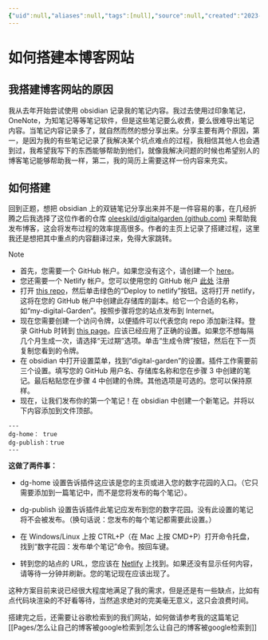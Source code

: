 ```yaml
---
{"uid":null,"aliases":null,"tags":[null],"source":null,"created":"2023-01-14 14:43:21","updated":"2023-03-02 12:02:24","title":"如何使用搭建本博客网站","dg-publish":true,"permalink":"/Pages/如何搭建本博客网站/","dgPassFrontmatter":true,"noteIcon":""}
---
```



# 如何搭建本博客网站

## 我搭建博客网站的原因

我从去年开始尝试使用 obsidian 记录我的笔记内容。我过去使用过印象笔记，OneNote，为知笔记等等笔记软件，但是这些笔记要么收费，要么很难导出笔记内容。当笔记内容记录多了，就自然而然的想分享出来。分享主要有两个原因，第一，是因为我的有些笔记记录了我解决某个坑点难点的过程，我相信其他人也会遇到过，我希望我写下的东西能够帮助到他们，就像我解决问题的时候也希望别人的博客笔记能够帮助我一样，第二，我的简历上需要这样一份内容来充实。

## 如何搭建

回到正题，想把 obsidian 上的双链笔记分享出来并不是一件容易的事，在几经折腾之后我选择了这位作者的仓库 [oleeskild/digitalgarden (github.com)](https://github.com/oleeskild/digitalgarden) 来帮助我发布博客，这会将发布过程的效率提高很多。作者的主页上记录了搭建过程，这里我还是想把其中重点的内容翻译过来，免得大家跳转。

> [!note]
> - 首先，您需要一个 GitHub 帐户。如果您没有这个，请创建一个 [here]( https://github.com/signup )。
> - 您还需要一个 Netlify 帐户。您可以使用您的 GitHub 帐户 [此处](https://app.netlify.com/) 注册
> - 打开 [this repo](https://github.com/oleeskild/digitalgarden)，然后单击绿色的“Deploy to netlify”按钮。这将打开 netlify，这将在您的 GitHub 帐户中创建此存储库的副本。给它一个合适的名称，如“my-digital-Garden”。按照步骤将您的站点发布到 Internet。
> - 现在您需要创建一个访问令牌，以便插件可以代表您向 repo 添加新注释。登录 GitHub 时转到 [this page]( https://github.com/settings/tokens/new?scopes=repo )。应该已经应用了正确的设置。如果您不想每隔几个月生成一次，请选择“无过期”选项。单击“生成令牌”按钮，然后在下一页复制您看到的令牌。
> - 在 obsidian 中打开设置菜单，找到“digital-garden”的设置。插件工作需要前三个设置。填写您的 GitHub 用户名、存储库名称和您在步骤 3 中创建的笔记。最后粘贴您在步骤 4 中创建的令牌。其他选项是可选的。您可以保持原样。
> - 现在，让我们发布你的第一个笔记！在 obsidian 中创建一个新笔记。并将以下内容添加到文件顶部。
>
> ```
> ---
> dg-home： true
> dg-publish：true
> ---
> ```
>
> **这做了两件事：**
>
> - dg-home 设置告诉插件这应该是您的主页或进入您的数字花园的入口。（它只需要添加到一篇笔记中，而不是您将发布的每个笔记）。
>
> - dg-publish 设置告诉插件此笔记应发布到您的数字花园。没有此设置的笔记将不会被发布。（换句话说：您发布的每个笔记都需要此设置。）
>
> - 在 Windows/Linux 上按 CTRL+P（在 Mac 上按 CMD+P）打开命令托盘，找到“数字花园：发布单个笔记”命令。按回车键。  
> - 转到您的站点的 URL，您应该在 [Netlify]( https://app.netlify.com/ ) 上找到。如果还没有显示任何内容，请等待一分钟并刷新。您的笔记现在应该出现了。

这种方案目前来说已经很大程度地满足了我的需求，但是还是有一些缺点，比如有点代码块渲染的不好看等待，当然追求绝对的完美毫无意义，这只会浪费时间。

搭建完之后，还需要让谷歌检索到的我们网站，如何做请参考我的这篇笔记 [[Pages/怎么让自己的博客被google检索到\|怎么让自己的博客被google检索到]]
